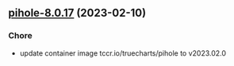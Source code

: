 

## [pihole-8.0.17](https://github.com/truecharts/charts/compare/pihole-8.0.16...pihole-8.0.17) (2023-02-10)

### Chore

- update container image tccr.io/truecharts/pihole to v2023.02.0
  
  